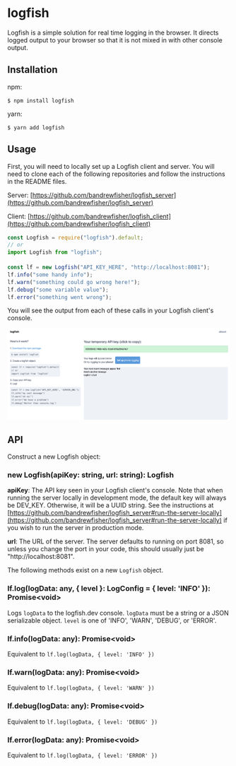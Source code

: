 # logfish

Logfish is a simple solution for real time logging in the browser. It directs logged output to your browser so that it is not mixed in with other console output.

## Installation

npm:

```
$ npm install logfish
```

yarn:

```
$ yarn add logfish
```

## Usage

First, you will need to locally set up a Logfish client and server. You will need to clone each of the following repositories and follow the instructions in the README files.

Server: [https://github.com/bandrewfisher/logfish_server](https://github.com/bandrewfisher/logfish_server)

Client: [https://github.com/bandrewfisher/logfish_client](https://github.com/bandrewfisher/logfish_client)

```js
const Logfish = require("logfish").default;
// or
import Logfish from "logfish";

const lf = new Logfish("API_KEY_HERE", "http://localhost:8081");
lf.info("some handy info");
lf.warn("something could go wrong here!");
lf.debug("some variable value");
lf.error("something went wrong");
```

You will see the output from each of these calls in your Logfish client's console.

![Logfish console](./images/console.png)

## API

Construct a new Logfish object:

### new Logfish(apiKey: string, url: string): Logfish

**apiKey**: The API key seen in your Logfish client's console. Note that when running the server locally in development mode, the default key will always be DEV_KEY. Otherwise, it will be a UUID string. See the instructions at [https://github.com/bandrewfisher/logfish_server#run-the-server-locally](https://github.com/bandrewfisher/logfish_server#run-the-server-locally) if you wish to run the server in production mode.

**url**: The URL of the server. The server defaults to running on port 8081, so unless you change the port in your code, this should usually just be "http://localhost:8081".

The following methods exist on a new `Logfish` object.

### lf.log(logData: any, { level }: LogConfig = { level: 'INFO' }): Promise\<void\>

Logs `logData` to the logfish.dev console. `logData` must be a string or a JSON serializable object.
`level` is one of 'INFO', 'WARN', 'DEBUG', or 'ERROR'.

### lf.info(logData: any): Promise\<void\>

Equivalent to `lf.log(logData, { level: 'INFO' })`

### lf.warn(logData: any): Promise\<void\>

Equivalent to `lf.log(logData, { level: 'WARN' })`

### lf.debug(logData: any): Promise\<void\>

Equivalent to `lf.log(logData, { level: 'DEBUG' })`

### lf.error(logData: any): Promise\<void\>

Equivalent to `lf.log(logData, { level: 'ERROR' })`
